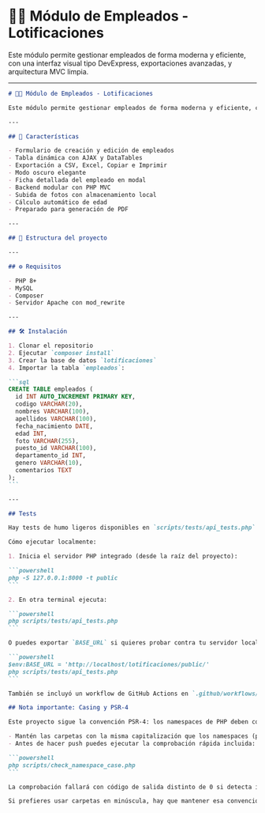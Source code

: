 # 🧑‍💼 Módulo de Empleados - Lotificaciones

Este módulo permite gestionar empleados de forma moderna y eficiente, con una interfaz visual tipo DevExpress, exportaciones avanzadas, y arquitectura MVC limpia.

---

````markdown
# 🧑‍💼 Módulo de Empleados - Lotificaciones

Este módulo permite gestionar empleados de forma moderna y eficiente, con una interfaz visual tipo DevExpress, exportaciones avanzadas, y arquitectura MVC limpia.

---

## 🚀 Características

- Formulario de creación y edición de empleados
- Tabla dinámica con AJAX y DataTables
- Exportación a CSV, Excel, Copiar e Imprimir
- Modo oscuro elegante
- Ficha detallada del empleado en modal
- Backend modular con PHP MVC
- Subida de fotos con almacenamiento local
- Cálculo automático de edad
- Preparado para generación de PDF

---

## 📁 Estructura del proyecto

---

## ⚙️ Requisitos

- PHP 8+
- MySQL
- Composer
- Servidor Apache con mod_rewrite

---

## 🛠️ Instalación

1. Clonar el repositorio
2. Ejecutar `composer install`
3. Crear la base de datos `lotificaciones`
4. Importar la tabla `empleados`:

```sql
CREATE TABLE empleados (
  id INT AUTO_INCREMENT PRIMARY KEY,
  codigo VARCHAR(20),
  nombres VARCHAR(100),
  apellidos VARCHAR(100),
  fecha_nacimiento DATE,
  edad INT,
  foto VARCHAR(255),
  puesto_id VARCHAR(100),
  departamento_id INT,
  genero VARCHAR(10),
  comentarios TEXT
);
```

---

## Tests

Hay tests de humo ligeros disponibles en `scripts/tests/api_tests.php`.

Cómo ejecutar localmente:

1. Inicia el servidor PHP integrado (desde la raíz del proyecto):

```powershell
php -S 127.0.0.1:8000 -t public
```

2. En otra terminal ejecuta:

```powershell
php scripts/tests/api_tests.php
```

O puedes exportar `BASE_URL` si quieres probar contra tu servidor local (Apache/IIS):

```powershell
$env:BASE_URL = 'http://localhost/lotificaciones/public/'
php scripts/tests/api_tests.php
```

También se incluyó un workflow de GitHub Actions en `.github/workflows/php-tests.yml` que corre estos tests en cada push a `main`.

## Nota importante: Casing y PSR-4

Este proyecto sigue la convención PSR-4: los namespaces de PHP deben coincidir exactamente con las rutas de archivos en el repositorio, incluyendo mayúsculas/minúsculas. En entornos Linux (por ejemplo runners de CI) el sistema de ficheros es case-sensitive; en Windows no siempre lo es. Para evitar errores tipo "Class 'App\\Controllers\\EmpleadoController' not found":

- Mantén las carpetas con la misma capitalización que los namespaces (p. ej. `app/Controllers`, `app/Models`).
- Antes de hacer push puedes ejecutar la comprobación rápida incluida:

```powershell
php scripts/check_namespace_case.php
```

La comprobación fallará con código de salida distinto de 0 si detecta inconsistencias en el casing.

Si prefieres usar carpetas en minúscula, hay que mantener esa convención también en los `namespace` de los archivos PHP; en general la opción menos disruptiva es alinear carpetas con namespaces.